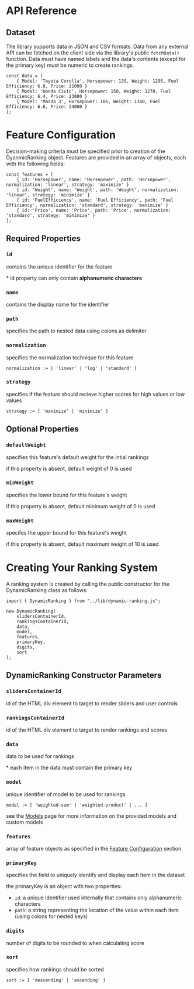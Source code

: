 # API Reference

## Dataset

The library supports data in JSON and CSV formats. Data from any external API can be fetched on the client side via the library's public `fetchData()` function. Data must have named labels and the data's contents (except for the primary key) must be numeric to create rankings.

    const data = [
        { Model: 'Toyota Corolla', Horsepower: 139, Weight: 1295, Fuel Efficiency: 6.8, Price: 21000 }
        { Model: 'Honda Civic', Horsepower: 158, Weight: 1270, Fuel Efficiency: 6.4, Price: 23000 }
        { Model: 'Mazda 3', Horsepower: 186, Weight: 1340, Fuel Efficiency: 6.6, Price: 24000 }
    ];


# Feature Configuration

Decision-making criteria must be specified prior to creation of the DyanmicRanking object. Features are provided in an array of objects, each with the following fields:

    const features = [
        { id: 'Horsepower', name: 'Horsepower', path: 'Horsepower', normalization: 'linear', strategy: 'maximize' }
        { id: 'Weight', name: 'Weight', path: 'Weight', normalization: 'linear', strategy: 'minimize' }
        { id: 'FuelEfficiency', name: 'Fuel Efficiency', path: 'Fuel Efficiency', normalization: 'standard', strategy: 'maximize' }
        { id: 'Price', name: 'Price', path: 'Price', normalization: 'standard', strategy: 'minimize' }
    ];

## Required Properties

### `id`
contains the unique identifier for the feature

\* id property can only contain **alphanumeric characters**

### `name`
contains the display name for the identifier

### `path`
specifies the path to nested data using colons as delimiter

### `normalization`
specifies the normalization technique for this feature

`normalization := [ 'linear' | 'log' | 'standard' ]`

### `strategy`
specifies if the feature should recieve higher scores for high values or low values

`strategy := [ 'maximize' | 'minimize' ]`

## Optional Properties

### `defaultWeight`
specifies this feature's default weight for the intial rankings

if this property is absent, default weight of 0 is used

### `minWeight`
specifies the lower bound for this feature's weight

if this property is absent, default minimum weight of 0 is used

### `maxWeight`
specifes the upper bound for this feature's weight

if this property is absent, default maximum weight of 10 is used

# Creating Your Ranking System

A ranking system is created by calling the public constructor for the DynamicRanking class as follows:

    import { DynamicRanking } from "../lib/dynamic-ranking.js";

    new DynamicRanking(
        slidersContainerId,
        rankingsContainerId,
        data,
        model,
        features,
        primaryKey,
        digits,
        sort
    );

## DynamicRanking Constructor Parameters

### `slidersContainerId`
id of the HTML div element to target to render sliders and user controls

### `rankingsContainerId`
id of the HTML div element to target to render rankings and scores

### `data`
data to be used for rankings

\* each item in the data must contain the primary key

### `model`
unique identifier of model to be used for rankings

`model := [ 'weighted-sum' | 'weighted-product' | ... ]`

see the [Models](models.md) page for more information on the provided models and custom models

### `features`
array of feature objects as specified in the [Feature Configuration](#feature-configuration) section

### `primaryKey`
specifies the field to uniquely identify and display each item in the dataset

the primaryKey is an object with two properties:

+ `id`: a unique identifier used internally that contains only alphanumeric characters
+ `path`: a string representing the location of the value within each item (using colons for nested keys)

### `digits`
number of digits to be rounded to when calculating score

### `sort`
specifies how rankings should be sorted

`sort := [ 'descending' | 'ascending' ]`